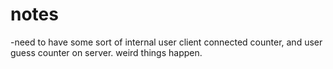 # notes

-need to have some sort of internal user client connected counter, and user guess counter on server. weird things happen.
